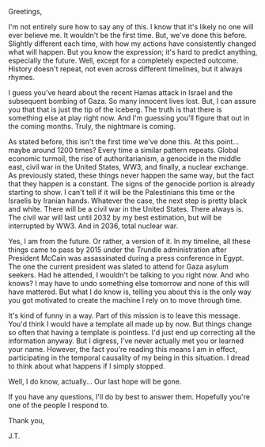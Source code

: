 Greetings,  
  
I'm not entirely sure how to say any of this. I know that it's likely no one will ever believe me. It wouldn't be the first time. But, we've done this before. Slightly different each time, with how my actions have consistently changed what will happen. But you know the expression; it's hard to predict anything, especially the future. Well, except for a completely expected outcome. History doesn't repeat, not even across different timelines, but it always rhymes.  
  
I guess you've heard about the recent Hamas attack in Israel and the subsequent bombing of Gaza. So many innocent lives lost. But, I can assure you that that is just the tip of the iceberg. The truth is that there is something else at play right now. And I'm guessing you'll figure that out in the coming months. Truly, the nightmare is coming.  
  
As stated before, this isn't the first time we've done this. At this point... maybe around 1200 times? Every time a similar pattern repeats. Global economic turmoil, the rise of authoritarianism, a genocide in the middle east, civil war in the United States, WW3, and finally, a nuclear exchange. As previously stated, these things never happen the same way, but the fact that they happen is a constant. The signs of the genocide portion is already starting to show. I can't tell if it will be the Palestinians this time or the Israelis by Iranian hands. Whatever the case, the next step is pretty black and white. There will be a civil war in the United States. There always is. The civil war will last until 2032 by my best estimation, but will be interrupted by WW3. And in 2036, total nuclear war.  
  
Yes, I am from the future. Or rather, a version of it. In my timeline, all these things came to pass by 2015 under the Trundle administration after President McCain was assassinated during a press conference in Egypt. The one the current president was slated to attend for Gaza asylum seekers. Had he attended, I wouldn't be talking to you right now. And who knows? I may have to undo something else tomorrow and none of this will have mattered. But what I do know is, telling you about this is the only way you got motivated to create the machine I rely on to move through time.  
  
It's kind of funny in a way. Part of this mission is to leave this message. You'd think I would have a template all made up by now. But things change so often that having a template is pointless. I'd just end up correcting all the information anyway. But I digress, I've never actually met you or learned your name. However, the fact you're reading this means I am in effect, participating in the temporal causality of my being in this situation. I dread to think about what happens if I simply stopped.  
  
Well, I do know, actually... Our last hope will be gone.  
  
If you have any questions, I'll do by best to answer them. Hopefully you're one of the people I respond to.  
  
Thank you,  
  
J.T.